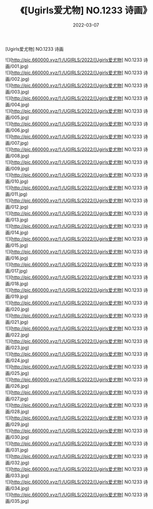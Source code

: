 ﻿---
layout: post
title:  《[Ugirls爱尤物] NO.1233 诗画》
date:   2022-03-07
img: http://pic.660000.xyz/1:/UGIRLS/2022/[Ugirls爱尤物] NO.1233 诗画/000.jpg
categories: [美女, 清纯, 唯美]
---

[Ugirls爱尤物] NO.1233 诗画

 ![](http://pic.660000.xyz/1:/UGIRLS/2022/[Ugirls爱尤物] NO.1233 诗画/001.jpg) <br>![](http://pic.660000.xyz/1:/UGIRLS/2022/[Ugirls爱尤物] NO.1233 诗画/002.jpg) <br>![](http://pic.660000.xyz/1:/UGIRLS/2022/[Ugirls爱尤物] NO.1233 诗画/003.jpg) <br>![](http://pic.660000.xyz/1:/UGIRLS/2022/[Ugirls爱尤物] NO.1233 诗画/004.jpg) <br>![](http://pic.660000.xyz/1:/UGIRLS/2022/[Ugirls爱尤物] NO.1233 诗画/005.jpg) <br>![](http://pic.660000.xyz/1:/UGIRLS/2022/[Ugirls爱尤物] NO.1233 诗画/006.jpg) <br>![](http://pic.660000.xyz/1:/UGIRLS/2022/[Ugirls爱尤物] NO.1233 诗画/007.jpg) <br>![](http://pic.660000.xyz/1:/UGIRLS/2022/[Ugirls爱尤物] NO.1233 诗画/008.jpg) <br>![](http://pic.660000.xyz/1:/UGIRLS/2022/[Ugirls爱尤物] NO.1233 诗画/009.jpg) <br>![](http://pic.660000.xyz/1:/UGIRLS/2022/[Ugirls爱尤物] NO.1233 诗画/010.jpg) <br>![](http://pic.660000.xyz/1:/UGIRLS/2022/[Ugirls爱尤物] NO.1233 诗画/011.jpg) <br>![](http://pic.660000.xyz/1:/UGIRLS/2022/[Ugirls爱尤物] NO.1233 诗画/012.jpg) <br>![](http://pic.660000.xyz/1:/UGIRLS/2022/[Ugirls爱尤物] NO.1233 诗画/013.jpg) <br>![](http://pic.660000.xyz/1:/UGIRLS/2022/[Ugirls爱尤物] NO.1233 诗画/014.jpg) <br>![](http://pic.660000.xyz/1:/UGIRLS/2022/[Ugirls爱尤物] NO.1233 诗画/015.jpg) <br>![](http://pic.660000.xyz/1:/UGIRLS/2022/[Ugirls爱尤物] NO.1233 诗画/016.jpg) <br>![](http://pic.660000.xyz/1:/UGIRLS/2022/[Ugirls爱尤物] NO.1233 诗画/017.jpg) <br>![](http://pic.660000.xyz/1:/UGIRLS/2022/[Ugirls爱尤物] NO.1233 诗画/018.jpg) <br>![](http://pic.660000.xyz/1:/UGIRLS/2022/[Ugirls爱尤物] NO.1233 诗画/019.jpg) <br>![](http://pic.660000.xyz/1:/UGIRLS/2022/[Ugirls爱尤物] NO.1233 诗画/020.jpg) <br>![](http://pic.660000.xyz/1:/UGIRLS/2022/[Ugirls爱尤物] NO.1233 诗画/021.jpg) <br>![](http://pic.660000.xyz/1:/UGIRLS/2022/[Ugirls爱尤物] NO.1233 诗画/022.jpg) <br>![](http://pic.660000.xyz/1:/UGIRLS/2022/[Ugirls爱尤物] NO.1233 诗画/023.jpg) <br>![](http://pic.660000.xyz/1:/UGIRLS/2022/[Ugirls爱尤物] NO.1233 诗画/024.jpg) <br>![](http://pic.660000.xyz/1:/UGIRLS/2022/[Ugirls爱尤物] NO.1233 诗画/025.jpg) <br>![](http://pic.660000.xyz/1:/UGIRLS/2022/[Ugirls爱尤物] NO.1233 诗画/026.jpg) <br>![](http://pic.660000.xyz/1:/UGIRLS/2022/[Ugirls爱尤物] NO.1233 诗画/027.jpg) <br>![](http://pic.660000.xyz/1:/UGIRLS/2022/[Ugirls爱尤物] NO.1233 诗画/028.jpg) <br>![](http://pic.660000.xyz/1:/UGIRLS/2022/[Ugirls爱尤物] NO.1233 诗画/029.jpg) <br>![](http://pic.660000.xyz/1:/UGIRLS/2022/[Ugirls爱尤物] NO.1233 诗画/030.jpg) <br>![](http://pic.660000.xyz/1:/UGIRLS/2022/[Ugirls爱尤物] NO.1233 诗画/031.jpg) <br>![](http://pic.660000.xyz/1:/UGIRLS/2022/[Ugirls爱尤物] NO.1233 诗画/032.jpg) <br>![](http://pic.660000.xyz/1:/UGIRLS/2022/[Ugirls爱尤物] NO.1233 诗画/033.jpg) <br>![](http://pic.660000.xyz/1:/UGIRLS/2022/[Ugirls爱尤物] NO.1233 诗画/034.jpg) <br>![](http://pic.660000.xyz/1:/UGIRLS/2022/[Ugirls爱尤物] NO.1233 诗画/035.jpg) <br>